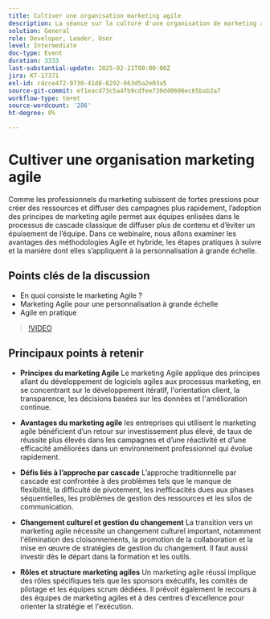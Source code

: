 ```yaml
---
title: Cultiver une organisation marketing agile
description: La séance sur la culture d'une organisation de marketing agile a mis en évidence les principes du marketing agile, ses avantages, les défis liés à l'approche traditionnelle en cascade, la nécessité d'un changement culturel et d'une gestion du changement, ainsi que les rôles et la structure essentiels à la réussite du marketing agile.
solution: General
role: Developer, Leader, User
level: Intermediate
doc-type: Event
duration: 3333
last-substantial-update: 2025-02-21T00:00:00Z
jira: KT-17371
exl-id: c4cce472-9730-41d8-8292-663d5a2e03a5
source-git-commit: ef1eacd73c5a4fb9cdfee730d40606ec65bab2a7
workflow-type: tm+mt
source-wordcount: '286'
ht-degree: 0%

---
```


# Cultiver une organisation marketing agile

Comme les professionnels du marketing subissent de fortes pressions pour créer des ressources et diffuser des campagnes plus rapidement, l’adoption des principes de marketing agile permet aux équipes enlisées dans le processus de cascade classique de diffuser plus de contenu et d’éviter un épuisement de l’équipe. Dans ce webinaire, nous allons examiner les avantages des méthodologies Agile et hybride, les étapes pratiques à suivre et la manière dont elles s’appliquent à la personnalisation à grande échelle.

## Points clés de la discussion

* En quoi consiste le marketing Agile ?
* Marketing Agile pour une personnalisation à grande échelle
* Agile en pratique

>[!VIDEO](https://video.tv.adobe.com/v/3444450/?learn=on&enablevpops)

## Principaux points à retenir

* **Principes du marketing Agile** Le marketing Agile applique des principes allant du développement de logiciels agiles aux processus marketing, en se concentrant sur le développement itératif, l&#39;orientation client, la transparence, les décisions basées sur les données et l&#39;amélioration continue.

* **Avantages du marketing agile** les entreprises qui utilisent le marketing agile bénéficient d’un retour sur investissement plus élevé, de taux de réussite plus élevés dans les campagnes et d’une réactivité et d’une efficacité améliorées dans un environnement professionnel qui évolue rapidement.

* **Défis liés à l’approche par cascade** L’approche traditionnelle par cascade est confrontée à des problèmes tels que le manque de flexibilité, la difficulté de pivotement, les inefficacités dues aux phases séquentielles, les problèmes de gestion des ressources et les silos de communication.

* **Changement culturel et gestion du changement** La transition vers un marketing agile nécessite un changement culturel important, notamment l&#39;élimination des cloisonnements, la promotion de la collaboration et la mise en œuvre de stratégies de gestion du changement. Il faut aussi investir dès le départ dans la formation et les outils.

* **Rôles et structure marketing agiles** Un marketing agile réussi implique des rôles spécifiques tels que les sponsors exécutifs, les comités de pilotage et les équipes scrum dédiées. Il prévoit également le recours à des équipes de marketing agiles et à des centres d&#39;excellence pour orienter la stratégie et l&#39;exécution.
